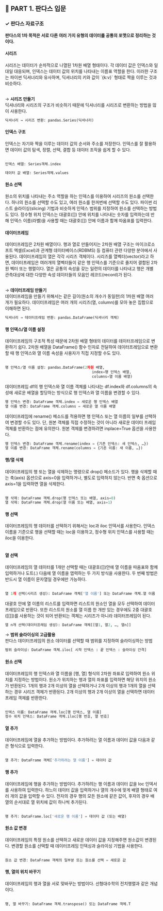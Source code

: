 <h2>📌 PART 1. 판다스 입문</h2>
<h3>✓ 판다스 자료구조</h3>

**판다스의 1차 목적은 서로 다른 여러 가지 유형의 데이터를 공통의 포맷으로 정리하는 것이다.**

<h4>시리즈</h4>
시리즈는 데이터가 순차적으로 나열된 1차원 배열 형태이다. 각 데이터 값은 인덱스와 일대일 대응되며, 인덱스는 데이터 값의 위치를 나타내는 이름표 역할을 한다. 이러한 구조는 파이썬 딕셔너리와 유사하며, 딕셔너리의 키와 값이 `{k:v}` 형태로 짝을 이루는 것과 비슷하다.<br>
<br>

→ **시리즈 만들기**<br>
딕셔너리와 시리즈의 구조가 비슷하기 때문에 딕셔너리를 시리즈로 변환하는 방법을 많이 사용한다. 

```python
딕셔너리 → 시리즈 변환: pandas.Series(딕셔너리)
```

<h4>인덱스 구조</h4>
인덱스는 자기와 짝을 이루는 데이터 값의 순서와 주소를 저장한다. 인덱스를 잘 활용하면 데이터 값의 탐색, 정렬, 선택, 결합 등 데이터 조작을 쉽게 할 수 있다. <br>
<br>

```python
인덱스 배열: Series객체.index
```
```python
데이터 값 배열: Series객체.values
```

<h4>원소 선택</h4>
원소의 위치를 나타내는 주소 역할을 하는 인덱스를 이용하여 시리즈의 원소를 선택한다. 하나의 원소를 선택할 수도 있고, 여러 원소를 한꺼번에 선택할 수도 있다. 파이썬 리스트 슬라이싱(slicing) 기법과 비슷하게 인덱스 범위를 지정하여 원소를 선택하는 방법도 있다. 정수형 위치 인덱스는 대괄호([]) 안에 위치를 나타내는 숫자를 입력하는데 반해 인덱스 이름(라벨)을 사용할 때는 대괄호([]) 안에 이름과 함께 따옴표를 입력한다.<br>

<h4>데이터프레임</h4>
데이터프레임은 2차원 배열이다. 행과 열로 만들어지는 2차원 배열 구조는 마이크로소프트 엑셀(Excel)과 관계형 데이터베이스(RDBMS) 등 컴퓨터 관련 다양한 분야에서 사용된다. 데이터프레임의 열은 각각 시리즈 객체이다. 시리즈를 열벡터(vector)라고 하면, 데이터프레임은 여러개의 열벡터들이 같은 행 인덱스를 기준으로 줄지어 결합된 2차원 벡터 또는 행렬이다. 열은 공통의 속성을 갖는 일련의 데이터를 나타내고 행은 개별 관측대상에 대한 다양한 속성 데이터들의 모음인 레코드(record)가 된다.<br>
<br>

→ **데이터프레임 만들기**<br>
데이터프레임을 만들기 위해서는 같은 길이(원소의 개수가 동일한)의 1차원 배열 여러 개가 필요하다. 데이터프레임은 여러 개의 시리즈(열, column)를 모아 놓은 집합으로 이해하면 된다. 

```python
딕셔너리 → 데이터프레임 변환: pandas.DataFrame(딕셔너리 객체)
```

<h4>행 인덱스/열 이름 설정</h4>
데이터프레임의 구조적 특성 때문에 2차원 배열 형태의 데이터를 데이터프레임으로 변환하기 쉽다. 2차원 배열을 DataFrame() 함수 인자로 전달하여 데이터프레임으로 변환할 때 행 인덱스와 열 이름 속성을 사용자가 직접 지정할 수도 있다. <br>
<br>

```python
행 인덱스/열 이름 설정: pandas.DataFrame(2차원 배열,
                                        index=행 인덱스 배열,
                                        columns=열 이름 배열)
```

데이터프레임 df의 행 인덱스와 열 이름 객체를 나타내는 df.index와 df.columns의 속성에 새로운 배열을 할당하는 방식으로 행 인덱스와 열 이름을 변경할 수 있다. 

```python
행 인덱스 변경: DataFrame 객체.index = 새로운 행 인덱스 배열
열 이름 변경: DataFrame 객체.columns = 새로운 열 이름 배열 
```

데이터프레임에 rename() 메소드를 적용하면 행 인덱스 또는 열 이름의 일부를 선택하여 변경할 수도 있다. 단, 원본 객체를 직접 수정하는 것이 아니라 새로운 데이터 프레임 객체를 반환하는 점에 유의한다. 원본 객체를 변경하려면 inplace=True 옵션을 사용한다. 
```python
행 인덱스 변경: DataFrame 객체.rename(index = {기존 인덱스: 새 인덱스, …})
열 이름 변경: DataFrame 객체.rename(columns = {기존 이름: 새 이름, …})
```

<h4>행/열 삭제</h4>
데이터프레임의 행 또는 열을 삭제하는 명령으로 drop() 메소드가 있다. 행을 삭제할 때는 축(axis) 옵션으로 axis=0을 입력하거나, 별도로 입력하지 않는다. 반면 축 옵션으로 axis=1을 입력하면 열을 삭제한다. <br>
<br>

```python
행 삭제: DataFrame 객체.drop(행 인덱스 또는 배열, axis=0)
열 삭제: DataFrame 객체.drop(열 이름 또는 배열, axis=1)
```

<h4>행 선택</h4>
데이터프레임의 행 데이터를 선택하기 위해서는 loc과 iloc 인덱서를 사용한다. 인덱스 이름을 기준으로 행을 선택할 때는 loc을 이용하고, 정수형 위치 인덱스를 사용할 때는 iloc을 이용한다.<br>
<br>



<h4>열 선택</h4>
데이터프레임의 열 데이터를 1개만 선택할 때는 대괄호([])안에 열 이름을 따옴표와 함께 입력하거나 도트(.) 다음에 열 이름을 엽력하는 두 가지 방식을 사용한다. 두 번째 방법은 반드시 열 이름이 문자열일 경우에만 가능하다.<br>
<br>

```python
열 1개 선택(시리즈 생성): DataFrame 객체['열 이름'] 또는 DataFrame 객체.열 이름
```
대괄호 안에 열 이름의 리스트를 입력하면 리스트의 원소인 열을 모두 선택하여 데이터프레임으로 반환다. 또한 리스트의 원소를 열 이름 한 개만 있는 경우에도 2중 대괄호([[]])를 사용하는 것이 되어 반환되는 객체는 시리즈가 아니라 데이터프레임이 된다. 
```python
열 n개 선택(데이터프레임 생성): DataFrame 객체[[열1, 열2, …, 열n]]
```

→ **범위 슬라이싱의 고급활용**<br>
판다스 데이터프레임의 원소 데이터를 선택할 때 범위를 지정하여 슬라이싱하는 방법 

```python
범위 슬라이싱: DataFrame 객체.iloc[ 시작 인덱스 : 끝 인덱스 : 슬라이싱 간격]
```

<h4>원소 선택</h4>
데이터프레임의 행 인덱스와 열 이름을 [행, 열] 형식의 2차원 좌표로 입력하여 원소 위치를 지정하는 방법이다. 원소가 위치하는 행과 열의 좌표를 입력하면 해당 위치의 원소가 반환된다. 1개의 행과 2개 이상의 열을 선택하거나 2개 이상의 행과 1개의 열을 선택하는 경우 시리즈 객체가 반환된다. 2개 이상의 행과 2개 이상의 열을 선택하면 데이터프레임 객체를 반환한다.<br>
<br>

```python
인덱스 이름: DataFrame 객체.loc[행 인덱스, 열 이름]
정수 위치 인덱스: DataFrame 객체.iloc[행 번호, 열 번호]
```

<h4>열 추가</h4>
데이터프레임에 열을 추가하는 방법이다. 추가하려는 열 이름과 데이터 값을 다음과 같은 형식으로 입력한다.<br>
<br>

```python
열 추가: DataFrame 객체['추가하려는 열 이름'] = 데이터 값
```

<h4>행 추가 </h4>
데이터프레임에 행을 추가하는 방법이다. 추가하려는 행 이름과 데이터 값을 loc 인덱서를 사용하여 입력한다. 하느이 데이터 값을 입력하거나 열의 개수에 맞게 배열 형태로 여러 개의 값을 입력할 수 있다. 전자의 경우 행의 모든 원소에 같은 값이, 후자의 경우 배열의 순서대로 열 위치에 값이 하나씩 추가된다.<br>
<br>

```python
행 추가: DataFrame.loc['새로운 행 이름'] = 데이터 값 (또는 배열)
```

<h4>원소 값 변경 </h4>
데이터프레임의 특정 원소를 선택하고 새로운 데이터 값을 지정해주면 원소값이 변경된다. 변경할 원소를 선택할 때 데이터프레임 인덱싱과 슬라이싱 기법을 사용한다.<br>
<br>

```python
원소 값 변경: DataFrame 객체의 일부분 또는 원소를 선택 = 새로운 값
```

<h4>행, 열의 위치 바꾸기 </h4>
데이터프레임의 행과 열을 서로 맞바꾸는 방법이다. 선형대수학의 전치행렬과 같은 개념이다.<br>
<br>

```python
행, 열 바꾸기: DataFrame 객체.transpose() 또는 DataFrame 객체.T
```